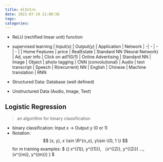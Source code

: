 ```yaml
---
title: mlIntro
date: 2021-07-19 21:08:56
tags: 
catagories:
---
```


* ReLU (rectified linear unit) function

* supervised learning
  | Input(x) | Output(y) | Application | Network
  | -| - | - | - |
  | Home Features | price | RealEstate | Standard NN (Neural Network)
  | Ad, user info | Click on ad?(0/1) | Online Advertising | Standard NN
  | Image | Object | photo tagging | CNN (convolutional)
  | Audio | text transcript | Speech | R(recurrent) NN
  | English | Chinese | Machine translation | RNN

* Structured Data: Database (well defined)
* Unstructured Data (Audio, Image, Text)


## Logistic Regression
  > an algorithm for binary classification

  * binary classification: Input x -> Output y (0 or 1)
  * Notation: 
    $$ 
    (x, y), x \isin \R^{n_x}, y\isin \{0, 1 \}
    $$ 
    for m training examples: 
    $
        \{( x^{(1)}, y^{(1)}), （x^{(2)}, y^{(2)}) ...,(x^{(m)}, y^{(m)})   \}
    $